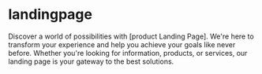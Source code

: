 # landingpage
Discover a world of possibilities with [product Landing Page]. We're here to transform your experience and help you achieve your goals like never before. Whether you're looking for information, products, or services, our landing page is your gateway to the best solutions.

